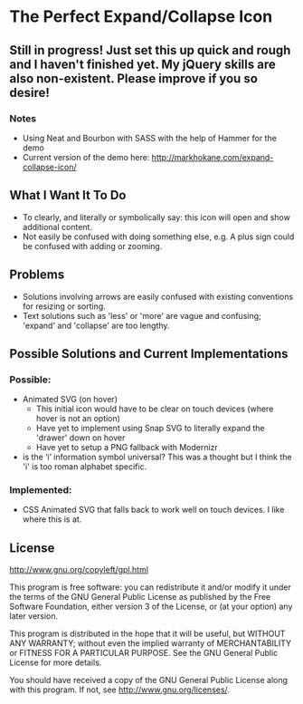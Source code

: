 # The Perfect Expand/Collapse Icon

## Still in progress! Just set this up quick and rough and I haven't finished yet. My jQuery skills are also non-existent. Please improve if you so desire!
### Notes
+ Using Neat and Bourbon with SASS with the help of Hammer for the demo
+ Current version of the demo here: http://markhokane.com/expand-collapse-icon/

## What I Want It To Do
+ To clearly, and literally or symbolically say: this icon will open and show additional content.
+ Not easily be confused with doing something else, e.g. A plus sign could be confused with adding or zooming.

## Problems
+ Solutions involving arrows are easily confused with existing conventions for resizing or sorting.
+ Text solutions such as 'less' or 'more' are vague and confusing; 'expand' and 'collapse' are too lengthy.

## Possible Solutions and Current Implementations
### Possible:
+ Animated SVG (on hover)
  + This initial icon would have to be clear on touch devices (where hover is not an option) 
  + Have yet to implement using Snap SVG to literally expand the 'drawer' down on hover
  + Have yet to setup a PNG fallback with Modernizr
+ is the ‘i’ information symbol universal? This was a thought but I think the 'i' is too roman alphabet specific.

### Implemented:
+ CSS Animated SVG that falls back to work well on touch devices. I like where this is at.

## License

http://www.gnu.org/copyleft/gpl.html

This program is free software: you can redistribute it and/or modify
it under the terms of the GNU General Public License as published by
the Free Software Foundation, either version 3 of the License, or
(at your option) any later version.

This program is distributed in the hope that it will be useful,
but WITHOUT ANY WARRANTY; without even the implied warranty of
MERCHANTABILITY or FITNESS FOR A PARTICULAR PURPOSE.  See the
GNU General Public License for more details.

You should have received a copy of the GNU General Public License
along with this program.  If not, see <http://www.gnu.org/licenses/>.